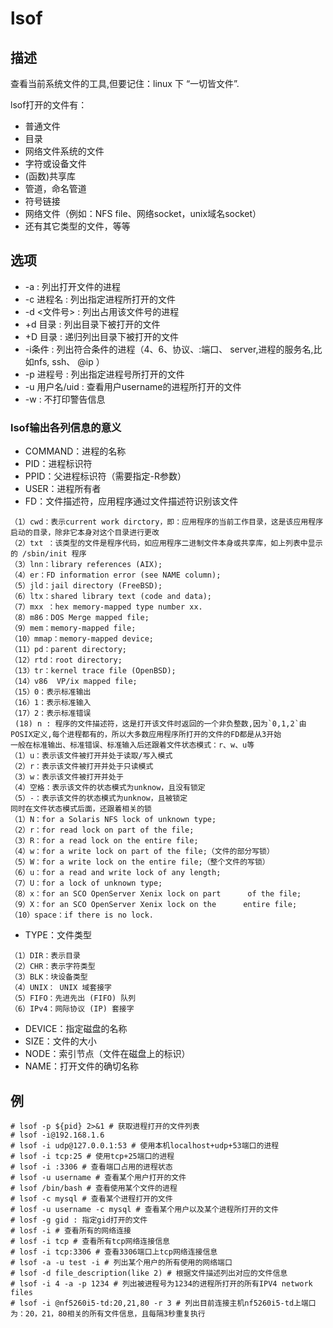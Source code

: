 # lsof

## 描述

查看当前系统文件的工具,但要记住：linux 下 “一切皆文件”.

lsof打开的文件有：

- 普通文件
- 目录
- 网络文件系统的文件
- 字符或设备文件
- (函数)共享库
- 管道，命名管道
- 符号链接
- 网络文件（例如：NFS file、网络socket，unix域名socket）
- 还有其它类型的文件，等等

## 选项

- -a : 列出打开文件的进程
- -c 进程名 : 列出指定进程所打开的文件
- -d <文件号> : 列出占用该文件号的进程
- +d 目录 : 列出目录下被打开的文件
- +D 目录 : 递归列出目录下被打开的文件
- -i条件 : 列出符合条件的进程（4、6、协议、:端口、 server,进程的服务名,比如nfs, ssh、 @ip ）
- -p 进程号 : 列出指定进程号所打开的文件
- -u 用户名/uid : 查看用户username的进程所打开的文件
- -w : 不打印警告信息

###  lsof输出各列信息的意义

- COMMAND：进程的名称
- PID：进程标识符
- PPID：父进程标识符（需要指定-R参数）
- USER：进程所有者
- FD：文件描述符，应用程序通过文件描述符识别该文件
```
（1）cwd：表示current work dirctory，即：应用程序的当前工作目录，这是该应用程序启动的目录，除非它本身对这个目录进行更改
（2）txt ：该类型的文件是程序代码，如应用程序二进制文件本身或共享库，如上列表中显示的 /sbin/init 程序
（3）lnn：library references (AIX);
（4）er：FD information error (see NAME column);
（5）jld：jail directory (FreeBSD);
（6）ltx：shared library text (code and data);
（7）mxx ：hex memory-mapped type number xx.
（8）m86：DOS Merge mapped file;
（9）mem：memory-mapped file;
（10）mmap：memory-mapped device;
（11）pd：parent directory;
（12）rtd：root directory;
（13）tr：kernel trace file (OpenBSD);
（14）v86  VP/ix mapped file;
（15）0：表示标准输出
（16）1：表示标准输入
（17）2：表示标准错误
 (18) n : 程序的文件描述符，这是打开该文件时返回的一个非负整数,因为`0,1,2`由POSIX定义,每个进程都有的，所以大多数应用程序所打开的文件的FD都是从3开始 
一般在标准输出、标准错误、标准输入后还跟着文件状态模式：r、w、u等
（1）u：表示该文件被打开并处于读取/写入模式
（2）r：表示该文件被打开并处于只读模式
（3）w：表示该文件被打开并处于
（4）空格：表示该文件的状态模式为unknow，且没有锁定
（5）-：表示该文件的状态模式为unknow，且被锁定
同时在文件状态模式后面，还跟着相关的锁
（1）N：for a Solaris NFS lock of unknown type;
（2）r：for read lock on part of the file;
（3）R：for a read lock on the entire file;
（4）w：for a write lock on part of the file;（文件的部分写锁）
（5）W：for a write lock on the entire file;（整个文件的写锁）
（6）u：for a read and write lock of any length;
（7）U：for a lock of unknown type;
（8）x：for an SCO OpenServer Xenix lock on part      of the file;
（9）X：for an SCO OpenServer Xenix lock on the      entire file;
（10）space：if there is no lock.
```
- TYPE：文件类型
```
（1）DIR：表示目录
（2）CHR：表示字符类型
（3）BLK：块设备类型
（4）UNIX： UNIX 域套接字
（5）FIFO：先进先出 (FIFO) 队列
（6）IPv4：网际协议 (IP) 套接字
```
- DEVICE：指定磁盘的名称
- SIZE：文件的大小
- NODE：索引节点（文件在磁盘上的标识）
- NAME：打开文件的确切名称

## 例

    # lsof -p ${pid} 2>&1 # 获取进程打开的文件列表
    # lsof -i@192.168.1.6
    # lsof -i udp@127.0.0.1:53 # 使用本机localhost+udp+53端口的进程
    # lsof -i tcp:25 # 使用tcp+25端口的进程
    # lsof -i :3306 # 查看端口占用的进程状态
    # lsof -u username # 查看某个用户打开的文件
    # lsof /bin/bash # 查看使用某个文件的进程
    # lsof -c mysql # 查看某个进程打开的文件
    # losf -u username -c mysql # 查看某个用户以及某个进程所打开的文件
    # losf -g gid : 指定gid打开的文件
    # losf -i # 查看所有的网络连接
    # losf -i tcp # 查看所有tcp网络连接信息
    # losf -i tcp:3306 # 查看3306端口上tcp网络连接信息
    # lsof -a -u test -i # 列出某个用户的所有使用的网络端口
    # lsof -d file_description(like 2) # 根据文件描述列出对应的文件信息
    # lsof -i 4 -a -p 1234 # 列出被进程号为1234的进程所打开的所有IPV4 network files
    # lsof -i @nf5260i5-td:20,21,80 -r 3 # 列出目前连接主机nf5260i5-td上端口为：20，21，80相关的所有文件信息，且每隔3秒重复执行
